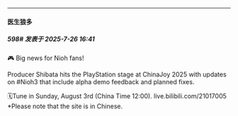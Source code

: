 ﻿
*****

####  医生狼多  
##### 598#       发表于 2025-7-26 16:41

🎮 Big news for Nioh fans!

Producer Shibata hits the PlayStation stage at ChinaJoy 2025 with updates on #Nioh3 that include alpha demo feedback and planned fixes.

🗓️Tune in Sunday, August 3rd (China Time 12:00).
live.bilibili.com/21017005
*Please note that the site is in Chinese.

